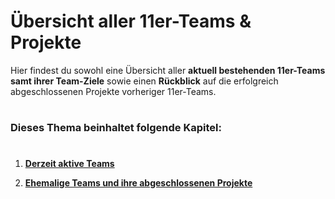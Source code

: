 # Übersicht aller 11er-Teams & Projekte

Hier findest du sowohl eine Übersicht aller **aktuell bestehenden 11er-Teams samt ihrer Team-Ziele** sowie einen **Rückblick** auf die erfolgreich abgeschlossenen Projekte vorheriger 11er-Teams.

#

### Dieses Thema beinhaltet folgende Kapitel:

#

1. [**Derzeit aktive Teams**](docs/02-arbeiten_bei_nadoo/03-teamuebersicht/01-aktive_teams/README.md)

2. [**Ehemalige Teams und ihre abgeschlossenen Projekte**](docs/02-arbeiten_bei_nadoo/03-teamuebersicht/02-team_archiv/README.md)

